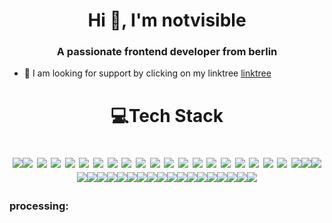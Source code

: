 <h1 align="center">Hi 👋, I'm notvisible</h1>
<h3 align="center">A passionate frontend developer from berlin</h3>

- 🤝 I am looking for support by clicking on my linktree [linktree](https://linktr.ee/notvisiblee)

<h1 align="center">💻Tech Stack
  
![](https://img.shields.io/badge/GitHub%20Copilot-000?logo=githubcopilot&logoColor=fff)![](https://img.shields.io/badge/Dev.to-0A0A0A?logo=devdotto&logoColor=white)
![](https://img.shields.io/badge/Ghost-000?logo=ghost&logoColor=yellow)
![](https://img.shields.io/badge/Tor-7D4698?logo=Tor-Browser&logoColor=white)
![](https://img.shields.io/badge/Arc-FCBFBD?logo=arc&logoColor=000)
![](https://img.shields.io/badge/Dependabot-025E8C?logo=dependabot&logoColor=fff)
![](https://img.shields.io/badge/GitLab%20CI-FC6D26?logo=gitlab&logoColor=fff)
![](https://img.shields.io/badge/Jenkins-D24939?logo=jenkins&logoColor=white)
![](https://img.shields.io/badge/Proton%20Drive-6d4aff?logo=proton%20drive&logoColor=white)
![](https://img.shields.io/badge/iCloud-3693F3?logo=icloud&logoColor=fff)
![](https://img.shields.io/badge/Monero-F60?logo=monero&logoColor=fff)
![](https://img.shields.io/badge/Cassandra-%231287B1.svg?logo=apache-cassandra&logoColor=white)
![](https://img.shields.io/badge/Couchbase-EA2328?logo=couchbase&logoColor=white)
![](https://img.shields.io/badge/MariaDB-003545?logo=mariadb&logoColor=white)
![](https://img.shields.io/badge/MongoDB-%234ea94b.svg?logo=mongodb&logoColor=white)
![](https://img.shields.io/badge/MySQL-4479A1?logo=mysql&logoColor=fff)
![](https://img.shields.io/badge/Teradata-F37440?logo=teradata&logoColor=fff)
![](https://img.shields.io/badge/SQLite-%2307405e.svg?logo=sqlite&logoColor=white)
![](https://img.shields.io/badge/Alpine.js-8BC0D0?logo=alpinedotjs&logoColor=fff)
![](https://img.shields.io/badge/Bootstrap-7952B3?logo=bootstrap&logoColor=fff)
![](https://cdn.rawgit.com/sindresorhus/awesome/d7305f38d29fed78fa85652e3a63e154dd8e8829/media/badge.svg)![](https://img.shields.io/badge/tmux-1BB91F?logo=tmux&logoColor=fff)![](https://img.shields.io/badge/GNOME%20Terminal-241F31?logo=gnometerminal&logoColor=fff)![](https://img.shields.io/badge/GitHub%20Pages-121013?logo=github&logoColor=white)![](https://img.shields.io/badge/Proton%20Mail-6D4AFF?logo=protonmail&logoColor=fff)![](https://img.shields.io/badge/GitLab-FC6D26?logo=gitlab&logoColor=fff)![](https://img.shields.io/badge/GitHub-%23121011.svg?logo=github&logoColor=white)![](https://img.shields.io/badge/DuckDuckGo-FF5722?logo=duckduckgo&logoColor=white)![](https://img.shields.io/badge/Objective--C-%233A95E3.svg?&logo=apple&logoColor=white)![](https://img.shields.io/badge/C++-%2300599C.svg?logo=c%2B%2B&logoColor=white)![](https://img.shields.io/badge/Bash-4EAA25?logo=gnubash&logoColor=fff)![](https://img.shields.io/badge/php-%23777BB4.svg?&logo=php&logoColor=white)![](https://img.shields.io/badge/The%20Odin%20Project-A9792B?logo=theodinproject&logoColor=fff)![](https://img.shields.io/badge/Python-3776AB?logo=python&logoColor=fff)![](https://img.shields.io/badge/American%20Express-2E77BC?logo=americanexpress&logoColor=fff)![](https://img.shields.io/badge/Ubuntu-E95420?logo=ubuntu&logoColor=white)![](https://img.shields.io/badge/Linux-FCC624?logo=linux&logoColor=black)![](https://img.shields.io/badge/Kali%20Linux-557C94?logo=kalilinux&logoColor=fff)![](https://img.shields.io/badge/iOS-000000?&logo=apple&logoColor=white)![](https://img.shields.io/badge/Debian-A81D33?logo=debian&logoColor=fff)![](https://img.shields.io/badge/Arch%20Linux-1793D1?logo=arch-linux&logoColor=fff)


<h3 align="left">processing:</h3>
<p align="left">
</p>

